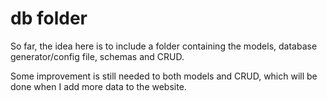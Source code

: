 # db folder

So far, the idea here is to include a folder containing the models, database generator/config file, schemas and CRUD. 

Some improvement is still needed to both models and CRUD, which will be done when I add more data to the website.